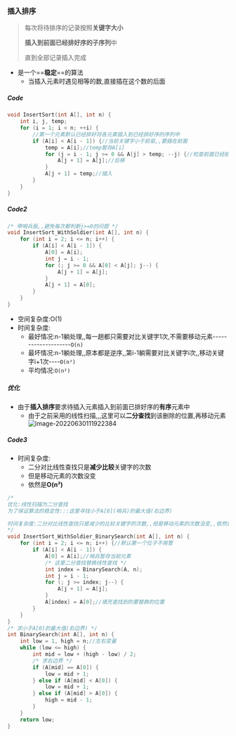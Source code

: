 ### 插入排序

> 每次将待排序的记录按照**关键字大小**
>
> **插入到前面已经排好序的子序列**中
>
> 直到全部记录插入完成

- 是一个==**稳定**==的算法
  - 当插入元素时遇见相等的数,直接插在这个数的后面

##### Code

```c++
void InsertSort(int A[], int n) {
	int i, j, temp;
	for (i = 1; i < n; ++i) {
		//第一个元素默认已经排好将各元素插入到已经排好序的序列中
		if (A[i] < A[i - 1]) {//当前关键字小于前驱,,要插在前面
			temp = A[i];//temp暂存A[i]
			for (j = i - 1; j >= 0 && A[j] > temp; --j) {//检查前面已经拍好序的元素
				A[j + 1] = A[j];//后移
			}
			A[j + 1] = temp;//插入
		}
	}
}
```

##### Code2

```c++
/* 带哨兵版,,避免每次都判断j>=0的问题 */
void InsertSort_WithSoldier(int A[], int n) {
	for (int i = 2; i <= n; i++) {
		if (A[i] < A[i - 1]) {
			A[0] = A[i];
			int j = i - 1;
			for (; j >= 0 && A[0] < A[j]; j--) {
				A[j + 1] = A[j];
			}
			A[j + 1] = A[0];
		}
	}
}
```

- 空间复杂度:O(1)
- 时间复杂度:
  - 最好情况:n-1躺处理,,每一趟都只需要对比关键字1次,不需要移动元素--------------------`O(n)`
  - 最坏情况:n-1躺处理,,原本都是逆序,,第i-1躺需要对比关键字i次,,移动关键字i+1次----`O(n²)`
  - 平均情况:`O(n²)`

##### 优化

- 由于**插入排序**要求待插入元素插入到前面已排好序的**有序**元素中
  - 由于之前采用的线性扫描,,,这里可以**二分查找**到该删除的位置,再移动元素![image-20220630111922384](C:\Users\29608\AppData\Roaming\Typora\typora-user-images\image-20220630111922384.png)

##### Code3

- 时间复杂度:
  - 二分对比线性查找只是**减少比较**关键字的次数
  - 但是移动元素的次数没变
  - 依然是**O(n²)**

```c++
/*
优化:线性扫描为二分查找
为了保证算法的稳定性:::这里寻找小于A[0](哨兵)的最大值(右边界)

时间复杂度:二分对比线性查找只是减少的比较关键字的次数,,但是移动元素的次数没变,,依然是O(n²)
*/
void InsertSort_WithSoldier_BinarySearch(int A[], int n) {
	for (int i = 2; i <= n; i++) {//默认第一个位子不用管
		if (A[i] < A[i - 1]) {
			A[0] = A[i];//哨兵暂存当前元素
			/* 这里二分查找替换线性查找 */
			int index = BinarySearch(A, n);
			int j = i - 1;
			for (; j >= index; j--) {
				A[j + 1] = A[j];
			}
			A[index] = A[0];//填充查找到的要替换的位置
		}
	}
}
/* 求小于A[0]的最大值(右边界) */
int BinarySearch(int A[], int n) {
	int low = 1, high = n;//左右变量
	while (low <= high) {
		int mid = low + (high - low) / 2;
		/* 求右边界 */
		if (A[mid] == A[0]) {
			low = mid + 1;
		} else if (A[mid] < A[0]) {
			low = mid + 1;
		} else if (A[mid] > A[0]) {
			high = mid - 1;
		}
	}
	return low;
}
```



